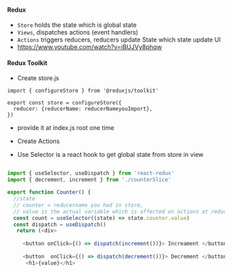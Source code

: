 #### Redux
  *  `Store` holds the state which is global state
  *  `Views`, dispatches actions (event handlers)
  *  `Actions` triggers reducers, reducers update State which state update UI
 * https://www.youtube.com/watch?v=iBUJVy8phqw
#### Redux Toolkit 
* Create store.js
```
import { configureStore } from '@reduxjs/toolkit'

export const store = configureStore({
  reducer: {reducerName: reducerNameyouImport},
})
```
* provide it at index.js root one time

* Create Actions

* Use Selector is a react hook to get global state from store in view
```javascript

import { useSelector, useDispatch } from 'react-redux'
import { decrement, increment } from './counterSlice'

export function Counter() {
  //state
  // counter = reducername you had in store, 
  // value is the actual variable which is affected on actions at reducer
  const count = useSelector((state) => state.counter.value)
  const dispatch = useDispatch()
   return (<div>
 
     <button onClick={() => dispatch(increment())}> Increament </button> 
     
     <button  onClick={() => dispatch(decrement())}> Decrement </button>  
      <h1>{value}</h1>
```